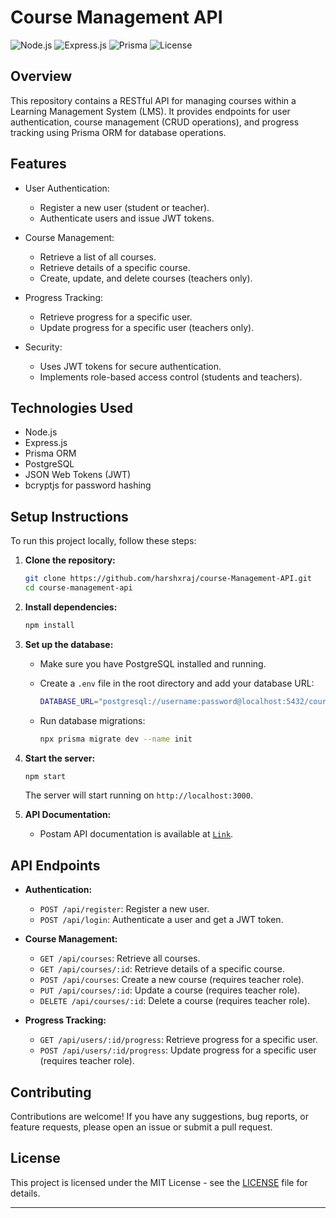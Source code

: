 # Course Management API

![Node.js](https://img.shields.io/badge/Node.js-v14.17-green)
![Express.js](https://img.shields.io/badge/Express.js-v4.17-blue)
![Prisma](https://img.shields.io/badge/Prisma-v2.28-orange)
![License](https://img.shields.io/badge/License-MIT-red)

## Overview

This repository contains a RESTful API for managing courses within a Learning Management System (LMS). It provides endpoints for user authentication, course management (CRUD operations), and progress tracking using Prisma ORM for database operations.

## Features

- User Authentication:
  - Register a new user (student or teacher).
  - Authenticate users and issue JWT tokens.

- Course Management:
  - Retrieve a list of all courses.
  - Retrieve details of a specific course.
  - Create, update, and delete courses (teachers only).

- Progress Tracking:
  - Retrieve progress for a specific user.
  - Update progress for a specific user (teachers only).

- Security:
  - Uses JWT tokens for secure authentication.
  - Implements role-based access control (students and teachers).

## Technologies Used

- Node.js
- Express.js
- Prisma ORM
- PostgreSQL
- JSON Web Tokens (JWT)
- bcryptjs for password hashing

## Setup Instructions

To run this project locally, follow these steps:

1. **Clone the repository:**

   ```bash
   git clone https://github.com/harshxraj/course-Management-API.git
   cd course-management-api
   ```

2. **Install dependencies:**

   ```bash
   npm install
   ```

3. **Set up the database:**

   - Make sure you have PostgreSQL installed and running.
   - Create a `.env` file in the root directory and add your database URL:

     ```bash
     DATABASE_URL="postgresql://username:password@localhost:5432/course_management"
     ```

   - Run database migrations:

     ```bash
     npx prisma migrate dev --name init
     ```

4. **Start the server:**

   ```bash
   npm start
   ```

   The server will start running on `http://localhost:3000`.

5. **API Documentation:**

   - Postam API documentation is available at [`Link`](https://documenter.getpostman.com/view/31503957/2sA3XPBh9H).

## API Endpoints

- **Authentication:**
  - `POST /api/register`: Register a new user.
  - `POST /api/login`: Authenticate a user and get a JWT token.

- **Course Management:**
  - `GET /api/courses`: Retrieve all courses.
  - `GET /api/courses/:id`: Retrieve details of a specific course.
  - `POST /api/courses`: Create a new course (requires teacher role).
  - `PUT /api/courses/:id`: Update a course (requires teacher role).
  - `DELETE /api/courses/:id`: Delete a course (requires teacher role).

- **Progress Tracking:**
  - `GET /api/users/:id/progress`: Retrieve progress for a specific user.
  - `POST /api/users/:id/progress`: Update progress for a specific user (requires teacher role).

## Contributing

Contributions are welcome! If you have any suggestions, bug reports, or feature requests, please open an issue or submit a pull request.

## License

This project is licensed under the MIT License - see the [LICENSE](LICENSE) file for details.

---
